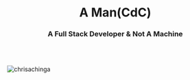 <h1 align="center">A Man(CdC)</h1>
<h3 align="center">A Full Stack Developer & Not A Machine</h3>

<!-- Github trophies -->
<!-- <p align="center">
    <a href="https://github.com/ryo-ma/github-profile-trophy">
        <img src="https://github-profile-trophy.vercel.app/?username=chrisachinga" alt="chrisachinga" />
    </a>
</p> -->


<!-- BLOG-POST-LIST:START -->

<!-- BLOG-POST-LIST:END -->


<!--
<h3 align="left">Support:</h3>

<p>
<a href="https://www.buymeacoffee.com/chrisDev"> 
<img align="left" src="https://cdn.buymeacoffee.com/buttons/v2/default-yellow.png" height="50" width="210" alt="chrisDev" />
</a>
</p> -->

<br>

<br>

<p><img align="center" src="https://github-readme-streak-stats.herokuapp.com/?user=chrisachinga&" alt="chrisachinga" /></p>
